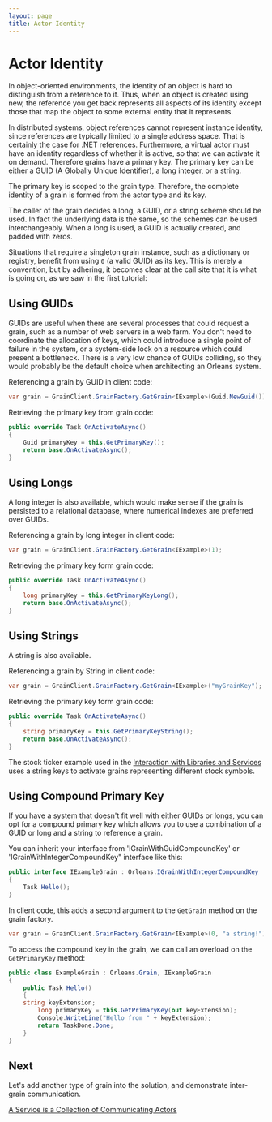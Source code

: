 ```yaml
---
layout: page
title: Actor Identity
---
```


# Actor Identity

In object-oriented environments, the identity of an object is hard to distinguish from a reference to it.
Thus, when an object is created using new, the reference you get back represents all aspects of its identity except those that map the object to some external entity that it represents.

In distributed systems, object references cannot represent instance identity, since references are typically limited to a single address space.
That is certainly the case for .NET references.
Furthermore, a virtual actor must have an identity regardless of whether it is active, so that we can activate it on demand.
Therefore grains have a primary key.
The primary key can be either a GUID (A Globally Unique Identifier), a long integer, or a string.

The primary key is scoped to the grain type.
Therefore, the complete identity of a grain is formed from the actor type and its key.

The caller of the grain decides a long, a GUID, or a string scheme should be used.
In fact the underlying data is the same, so the schemes can be used interchangeably.
When a long is used, a GUID is actually created, and padded with zeros.

Situations that require a singleton grain instance, such as a dictionary or registry, benefit from using `0` (a valid GUID) as its key.
This is merely a convention, but by adhering, it becomes clear at the call site that it is what is going on, as we saw in the first tutorial:

## Using GUIDs

GUIDs are useful when there are several processes that could request a grain, such as a number of web servers in a web farm.
You don't need to coordinate the allocation of keys, which could introduce a single point of failure in the system, or a system-side lock on a resource which could present a bottleneck.
There is a very low chance of GUIDs colliding, so they would probably be the default choice when architecting an Orleans system.

Referencing a grain by GUID in client code:

``` csharp
var grain = GrainClient.GrainFactory.GetGrain<IExample>(Guid.NewGuid());
```

Retrieving the primary key from grain code:

``` csharp
public override Task OnActivateAsync()
{
    Guid primaryKey = this.GetPrimaryKey();
    return base.OnActivateAsync();
}
```

## Using Longs

A long integer is also available, which would make sense if the grain is persisted to a relational database, where numerical indexes are preferred over GUIDs.

Referencing a grain by long integer in client code:

``` csharp
var grain = GrainClient.GrainFactory.GetGrain<IExample>(1);
```

Retrieving the primary key form grain code:

``` csharp
public override Task OnActivateAsync()
{
    long primaryKey = this.GetPrimaryKeyLong();
    return base.OnActivateAsync();
}
```

## Using Strings

A string is also available.

Referencing a grain by String in client code:

``` csharp
var grain = GrainClient.GrainFactory.GetGrain<IExample>("myGrainKey");
```

Retrieving the primary key form grain code:

``` csharp
public override Task OnActivateAsync()
{
    string primaryKey = this.GetPrimaryKeyString();
    return base.OnActivateAsync();
}
```

The stock ticker example used in the [Interaction with Libraries and Services](Interaction-with-Libraries-and-Services.md) uses a string keys to activate grains representing different stock symbols.

## Using Compound Primary Key

If you have a system that doesn't fit well with either GUIDs or longs, you can opt for a compound primary key which allows you to use a combination of a GUID or long and a string to reference a grain.

You can inherit your interface from 'IGrainWithGuidCompoundKey' or 'IGrainWithIntegerCompoundKey" interface like this:

``` csharp
public interface IExampleGrain : Orleans.IGrainWithIntegerCompoundKey
{
    Task Hello();
}
```

In client code, this adds a second argument to the `GetGrain` method on the grain factory.

``` csharp
var grain = GrainClient.GrainFactory.GetGrain<IExample>(0, "a string!");
```

To access the compound key in the grain, we can call an overload on the `GetPrimaryKey` method:

``` csharp
public class ExampleGrain : Orleans.Grain, IExampleGrain
{
    public Task Hello()
    {
	string keyExtension;
        long primaryKey = this.GetPrimaryKey(out keyExtension);
        Console.WriteLine("Hello from " + keyExtension);
        return TaskDone.Done;
    }
}
```

## Next

Let's add another type of grain into the solution, and demonstrate inter-grain communication.

[A Service is a Collection of Communicating Actors](A-Service-is-a-Collection-of-Communicating-Actors.md)
